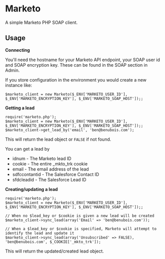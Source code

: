 # Marketo

A simple Marketo PHP SOAP client.

## Usage

**Connecting**

You'll need the hostname for your Marketo API endpoint, your SOAP user id and SOAP encryption key. These can be found in the SOAP section in Admin.

If you store configuration in the environment you would create a new instance like:

	$marketo_client = new Marketo($_ENV['MARKETO_USER_ID'], $_ENV['MARKETO_ENCRYPTION_KEY'], $_ENV['MARKETO_SOAP_HOST']);;

**Getting a lead**
	
	require('marketo.php');
	$marketo_client = new Marketo($_ENV['MARKETO_USER_ID'], $_ENV['MARKETO_ENCRYPTION_KEY'], $_ENV['MARKETO_SOAP_HOST']);;
	$marketo_client->get_lead_by('email', 'ben@benubois.com');

This will return the lead object or `FALSE` if not found.

You can get a lead by

 - idnum - The Marketo lead ID
 - cookie - The entire _mkto_trk cookie
 - email - The email address of the lead
 - sdfccontantid - The Salesforce Contact ID
 - sfdcleadid - The Salesforce Lead ID


**Creating/updating a lead**

	require('marketo.php');
	$marketo_client = new Marketo($_ENV['MARKETO_USER_ID'], $_ENV['MARKETO_ENCRYPTION_KEY'], $_ENV['MARKETO_SOAP_HOST']);;
	
	// When no $lead_key or $cookie is given a new lead will be created
	$marketo_client->sync_lead(array('Email' => 'ben@benubois.com'));
	
	// When a $lead_key or $cookie is specified, Marketo will attempt to identify the lead and update it
	$marketo_client->sync_lead(array('Unsubscribed' => FALSE), 'ben@benubois.com', $_COOKIE['_mkto_trk']);

This will return the updated/created lead object.